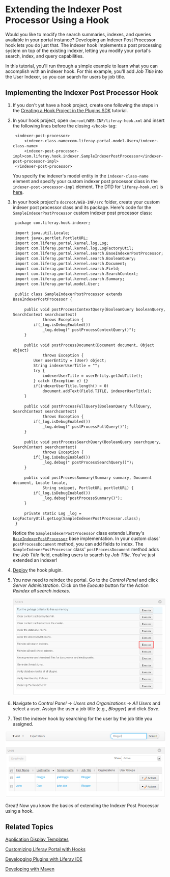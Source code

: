 # Extending the Indexer Post Processor Using a Hook [](id=extending-the-indexer-post-processor-using-a-hook)

Would you like to modify the search summaries, indexes, and queries available in
your portal instance? Developing an Indexer Post Processor hook lets you do just
that. The indexer hook implements a post processing system on top of the
existing indexer, letting you modify your portal's search, index, and query 
capabilities.

In this tutorial, you'll run through a simple example to learn what you can 
accomplish with an indexer hook. For this example, you'll add *Job Title* into 
the User Indexer, so you can search for users by job title.

## Implementing the Indexer Post Processor Hook [](id=implementing-the-indexer-post-processor-hook)

1. If you don't yet have a hook project, create one following the steps in the 
   [Creating a Hook Project in the Plugins SDK](/develop/tutorials/-/knowledge_base/6-2/creating-a-hook-project-in-the-plugins-sdk)
   tutorial.

2. In your hook project, open `docroot/WEB-INF/liferay-hook.xml` and insert the
   following lines before the closing `</hook>` tag:

        <indexer-post-processor>
            <indexer-class-name>com.liferay.portal.model.User</indexer-class-name>
            <indexer-post-processor-impl>com.liferay.hook.indexer.SampleIndexerPostProcessor</indexer-post-processor-impl>
        </indexer-post-processor>

    You specify the indexer's model entity in the `indexer-class-name` element
    and specify your custom indexer post processor class in the
    `indexer-post-processor-impl` element. The DTD for `liferay-hook.xml` is
    [here](https://docs.liferay.com/portal/6.2/definitions/liferay-hook_6_2_0.dtd.html). 

3. In your hook project's `docroot/WEB-INF/src` folder, create your custom
   indexer post processor class and its package. Here's code for the
   `SampleIndexerPostProcessor` custom indexer post processor class:

        package com.liferay.hook.indexer;

        import java.util.Locale;
        import javax.portlet.PortletURL;
        import com.liferay.portal.kernel.log.Log;
        import com.liferay.portal.kernel.log.LogFactoryUtil;
        import com.liferay.portal.kernel.search.BaseIndexerPostProcessor;
        import com.liferay.portal.kernel.search.BooleanQuery;
        import com.liferay.portal.kernel.search.Document;
        import com.liferay.portal.kernel.search.Field;
        import com.liferay.portal.kernel.search.SearchContext;
        import com.liferay.portal.kernel.search.Summary;
        import com.liferay.portal.model.User;

        public class SampleIndexerPostProcessor extends BaseIndexerPostProcessor {

            public void postProcessContextQuery(BooleanQuery booleanQuery, SearchContext searchcontext)
                    throws Exception {
                if(_log.isDebugEnabled())
                    _log.debug(" postProcessContextQuery()");
            }

            public void postProcessDocument(Document document, Object object)
                    throws Exception {
                User userEntity = (User) object;
                String indexerUserTitle = "";
                try {
                    indexerUserTitle = userEntity.getJobTitle();
                } catch (Exception e) {}
                if(indexerUserTitle.length() > 0)
                    document.addText(Field.TITLE, indexerUserTitle);
            }

            public void postProcessFullQuery(BooleanQuery fullQuery, SearchContext searchcontext)
                    throws Exception {
                if(_log.isDebugEnabled())
                    _log.debug(" postProcessFullQuery()");
            }

            public void postProcessSearchQuery(BooleanQuery searchquery, SearchContext searchcontext)
                    throws Exception {
                if(_log.isDebugEnabled())
                    _log.debug(" postProcessSearchQuery()");
            }

            public void postProcessSummary(Summary summary, Document document, Locale locale,
                    String snippet, PortletURL portletURL) {
                if(_log.isDebugEnabled())
                    _log.debug("postProcessSummary()");
            }

            private static Log _log = LogFactoryUtil.getLog(SampleIndexerPostProcessor.class);
        }

	Notice the `SampleIndexerPostProcessor` class extends Liferay's
	[`BaseIndexerPostProcessor`](https://docs.liferay.com/portal/6.2/javadocs/com/liferay/portal/kernel/search/BaseIndexerPostProcessor.html)
	base implementation. In your custom class' `postProcessDocument` method, you
	can add fields to index. The `SampleIndexerPostProcessor` class'
	`postProcessDocument` method adds the *Job Title* field, enabling users to
	search by *Job Title*. You've just extended an indexer!
	
4. [Deploy](/develop/tutorials/-/knowledge_base/6-2/deploying-plugins-to-a-local-portal-instance)
   the hook plugin. 

5. You now need to reindex the portal. Go to the *Control Panel* and click 
   *Server Administration*. Click on the *Execute* button for the Action
   *Reindex all search indexes*.
   
    ![Figure 1: Click *Execute* to reindex the search indexes.](../../images/reindex-search-indexes.png)
   
6. Navigate to *Control Panel* &rarr; *Users and Organizations* &rarr; *All
   Users* and select a user. Assign the user a job title (e.g., *Blogger*) and
   click *Save*.

7. Test the indexer hook by searching for the user by the job title you
   assigned. 

![Figure 2: By extending the indexer post processor for a model entity, you can search for instances of that model based on the fields you add to the indexer post processor. In this example, you extended the User entity's search index to include *Job Title* so you could search for users by job title (e.g., *Blogger*).](../../images/indexer-hook-search.png)

Great! Now you know the basics of extending the Indexer Post Processor using a 
hook.

## Related Topics [](id=related-topics)

[Application Display Templates](/develop/tutorials/-/knowledge_base/6-2/application-display-templates)

[Customizing Liferay Portal with Hooks](/develop/tutorials/-/knowledge_base/6-2/customizing-liferay-portal)

[Developging Plugins with Liferay IDE](/develop/tutorials/-/knowledge_base/6-2/liferay-ide)

[Developing with Maven](/develop/tutorials/-/knowledge_base/6-2/maven)
